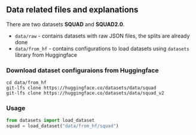 ## Data related files and explanations

There are two datasets **SQUAD** and **SQUAD2.0**.
* `data/raw` - contains datasets with raw JSON files, the splits are already done
* `data/from_hf` - contains configurations to load datasets using `datasets` library from Huggingface

### Download dataset configuraions from Huggingface
```
cd data/from_hf
git-lfs clone https://huggingface.co/datasets/data/squad
git-lfs clone https://huggingface.co/datasets/data/squad_v2
```

### Usage

```python
from datasets import load_dataset
squad = load_dataset("data/from_hf/squad")
```
